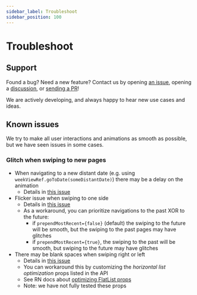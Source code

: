 ```yaml
---
sidebar_label: Troubleshoot
sidebar_position: 100
---
```


# Troubleshoot


## Support

Found a bug? Need a new feature?
Contact us by opening [an issue](https://github.com/hoangnm/react-native-week-view/issues), opening a [discussion](https://github.com/hoangnm/react-native-week-view/discussions), or [sending a PR](https://github.com/hoangnm/react-native-week-view/pull)!

We are actively developing, and always happy to hear new use cases and ideas.



## Known issues

We try to make all user interactions and animations as smooth as possible, but we have seen issues in some cases.

### Glitch when swiping to new pages

* When navigating to a new distant date (e.g. using `weekViewRef.goToDate(someDistantDate)`) there may be a delay on the animation
  * Details in [this issue](https://github.com/hoangnm/react-native-week-view/issues/54)
* Flicker issue when swiping to one side
  * Details in [this issue](https://github.com/hoangnm/react-native-week-view/issues/39)
  * As a workaround, you can prioritize navigations to the past XOR to the future:
    * if `prependMostRecent={false}` (default) the swiping to the future will be smooth, but the swiping to the past pages may have glitches
    * if `prependMostRecent={true}`, the swiping to the past will be smooth, but swiping to the future may have glitches
* There may be blank spaces when swiping right or left
  * Details in [this issue](https://github.com/hoangnm/react-native-week-view/issues/243)
  * You can workaround this by customizing the _horizontal list optimization_ props listed in the API
  * See RN docs about [optimizing FlatList props](https://reactnative.dev/docs/optimizing-flatlist-configuration)
  * Note: we have not fully tested these props
